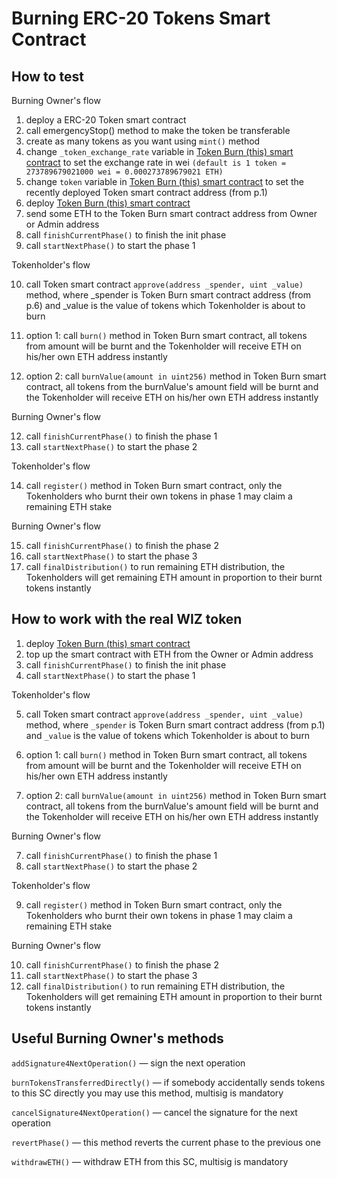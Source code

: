 # Burning ERC-20 Tokens Smart Contract

## How to test

Burning Owner's flow

1. deploy a ERC-20 Token smart contract
2. call emergencyStop() method to make the token be transferable
3. create as many tokens as you want using `mint()` method
4. change `_token_exchange_rate` variable in [Token Burn (this) smart contract](https://github.com/icoadmindev/wiz_token_burn) to set the exchange rate in wei `(default is 1 token = 273789679021000 wei = 0.000273789679021 ETH)`
5. change `token` variable in [Token Burn (this) smart contract](https://github.com/icoadmindev/wiz_token_burn) to set the recently deployed Token smart contract address (from p.1)
6. deploy [Token Burn (this) smart contract](https://github.com/icoadmindev/wiz_token_burn)
7. send some ETH to the Token Burn smart contract address from Owner or Admin address
8. call `finishCurrentPhase()` to finish the init phase
9. call `startNextPhase()` to start the phase 1

Tokenholder's flow

10. call Token smart contract `approve(address _spender, uint _value)` method, where _spender is Token Burn smart contract address (from p.6) and _value is the value of tokens which Tokenholder is about to burn

11. option 1: call `burn()` method in Token Burn smart contract, all tokens from amount will be burnt and the Tokenholder will receive ETH on his/her own ETH address instantly

11. option 2: call `burnValue(amount in uint256)` method in Token Burn smart contract, all tokens from the burnValue's amount field will be burnt and the Tokenholder will receive ETH on his/her own ETH address instantly

Burning Owner's flow

12. call `finishCurrentPhase()` to finish the phase 1
13. call `startNextPhase()` to start the phase 2

Tokenholder's flow

14. call `register()` method in Token Burn smart contract, only the Tokenholders who burnt their own tokens in phase 1 may claim a remaining ETH stake

Burning Owner's flow

15. call `finishCurrentPhase()` to finish the phase 2
16. call `startNextPhase()` to start the phase 3
17. call `finalDistribution()` to run remaining ETH distribution, the Tokenholders will get remaining ETH amount in proportion to their burnt tokens instantly




## How to work with the real WIZ token

1. deploy [Token Burn (this) smart contract](https://github.com/icoadmindev/wiz_token_burn)
2. top up the smart contract with ETH from the Owner or Admin address
3. call `finishCurrentPhase()` to finish the init phase
4. call `startNextPhase()` to start the phase 1

Tokenholder's flow

5. call Token smart contract `approve(address _spender, uint _value)` method, where `_spender` is Token Burn smart contract address (from p.1) and `_value` is the value of tokens which Tokenholder is about to burn

6. option 1: call `burn()` method in Token Burn smart contract, all tokens from amount will be burnt and the Tokenholder will receive ETH on his/her own ETH address instantly

6. option 2: call `burnValue(amount in uint256)` method in Token Burn smart contract, all tokens from the burnValue's amount field will be burnt and the Tokenholder will receive ETH on his/her own ETH address instantly

Burning Owner's flow

7. call `finishCurrentPhase()` to finish the phase 1
8. call `startNextPhase()` to start the phase 2

Tokenholder's flow

9. call `register()` method in Token Burn smart contract, only the Tokenholders who burnt their own tokens in phase 1 may claim a remaining ETH stake

Burning Owner's flow

10. call `finishCurrentPhase()` to finish the phase 2
11. call `startNextPhase()` to start the phase 3
12. call `finalDistribution()` to run remaining ETH distribution, the Tokenholders will get remaining ETH amount in proportion to their burnt tokens instantly


## Useful Burning Owner's methods
`addSignature4NextOperation()` — sign the next operation

`burnTokensTransferredDirectly()` — if somebody accidentally sends tokens to this SC directly you may use this method, multisig is mandatory

`cancelSignature4NextOperation()` — cancel the signature for the next operation

`revertPhase()` — this method reverts the current phase to the previous one

`withdrawETH()` — withdraw ETH from this SC, multisig is mandatory

